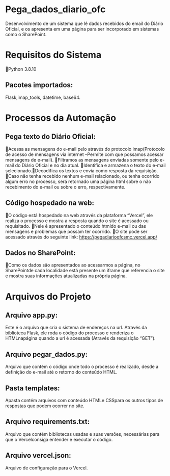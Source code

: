 # Pega_dados_diario_ofc
Desenvolvimento de um sistema que lê dados recebidos do email do Diário Oficial, e os apresenta em uma página para ser incorporado em sistemas como o SharePoint.

# Requisitos do Sistema
Python 3.8.10
## Pacotes importados:
Flask,imap_tools, datetime, base64.

# Processos da Automação
## Pega texto do Diário Oficial:
Acessa as mensagens do e-mail pelo através do protocolo imap(Protocolo de acesso de mensagens via internet –Permite com que possamos acessar mensagens de e-mail).
Filtramos as mensagens enviadas somente pelo e-mail do Diário Oficial e no dia atual.
Identifica e armazena o texto do e-mail selecionado.Decodifica os textos e envia como resposta da requisição.
Caso não tenha recebido nenhum e-mail relacionado, ou tenha ocorrido algum erro no processo, será retornado uma página html sobre o não recebimento do e-mail ou sobre o erro, respectivamente.
## Código hospedado na web:
O código está hospedado na web através da plataforma “Vercel”, ele realiza o processo e mostra a resposta quando o site é acessado ou requisitado.
Nele é apresentado o conteúdo htmldo e-mail ou das mensagens e problemas que possam ter ocorrido.
O site pode ser acessado através do seguinte link: https://pegadiarioofcsmc.vercel.app/
## Dados no SharePoint:
Como os dados são apresentados ao acessarmos a página, no SharePointde cada localidade está presente um iframe que referencia o site e mostra suas informações atualizadas na própria página.

# Arquivos do Projeto
## Arquivo app.py:
Este é o arquivo que cria o sistema de endereços na url. Através da biblioteca Flask, ele roda o código do processo e renderiza o HTMLnapágina quando a url é acessada (Através da requisição “GET”).
## Arquivo pegar_dados.py:
Arquivo que contém o código onde todo o processo é realizado, desde a definição do e-mail até o retorno do conteúdo HTML.
## Pasta templates:
Apasta contém arquivos com conteúdo HTMLe CSSpara os outros tipos de respostas que podem ocorrer no site.
## Arquivo requirements.txt:
Arquivo que contém bibliotecas usadas e suas versões, necessárias para que o Vercelconsiga entender e executar o código.
## Arquivo vercel.json:
Arquivo de configuração para o Vercel.
